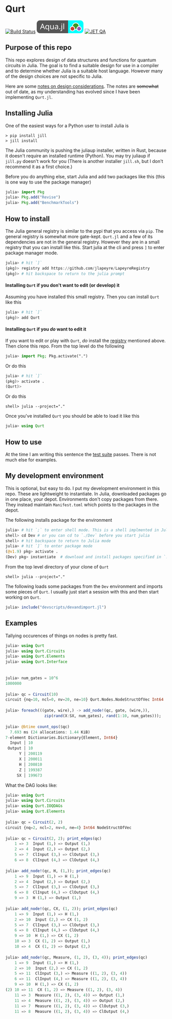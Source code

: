 # Qurt

[![Build Status](https://github.com/jlapeyre/Qurt.jl/actions/workflows/CI.yml/badge.svg?branch=main)](https://github.com/jlapeyre/Qurt.jl/actions/workflows/CI.yml?query=branch%3Amain)
[![Aqua QA](https://raw.githubusercontent.com/JuliaTesting/Aqua.jl/master/badge.svg)](https://github.com/JuliaTesting/Aqua.jl)
[![JET QA](https://img.shields.io/badge/JET.jl-%E2%9C%88%EF%B8%8F-%23aa4444)](https://github.com/aviatesk/JET.jl)

<!-- [![Coverage](https://codecov.io/gh/jlapeyre/Qurt.jl/branch/main/graph/badge.svg)](https://codecov.io/gh/jlapeyre/Qurt.jl) -->

## Purpose of this repo

This repo explores design of data structures and functions for quantum circuits in Julia. The goal is to find a suitable design for use in a compiler
and to determine whether Julia is a suitable host language. However many of the design choices are not specific to Julia.

Here are some [notes on design considerations](./DesignConsiderations.md). The notes are ~~somewhat~~ out of date, as my understanding
has evolved since I have been implementing `Qurt.jl`.

## Installing Julia

One of the easiest ways for a Python user to install Julia is
```shell
> pip install jill
> jill install
```
The Julia community is pushing the juliaup installer, written in Rust, because it doesn't require an installed runtime (Python). You may try juliaup if
`jill.py` doesn't work for you (There is another installer `jill.sh`, but I don't recommend it as a first choice.)

Before you do anything else, start Julia and add two packages like this (this is one way to use the package manager)
```julia
julia> import Pkg
julia> Pkg.add("Revise")
julia> Pkg.add("BenchmarkTools")
```

## How to install

The Julia general registry is similar to the pypi that you access via `pip`. The general registry is somewhat more gate-kept. `Qurt.jl` and a few of
its dependencies are not in the general registry. However they are in a small registry that you can install like this. Start julia at the cli and
press `]` to enter package manager mode.
```julia
julia> # hit `]`
(pkg)> registry add https://github.com/jlapeyre/LapeyreRegistry
(pkg)> # hit backspace to return to the julia prompt
```

#### Installing `Qurt` if you don't want to edit (or develop) it

Assuming you have installed this small registry. Then you can install `Qurt` like this
```julia
julia> # hit `]`
(pkg)> add Qurt
```

#### Installing `Qurt` if you *do* want to edit it

If you want to edit or play with `Qurt`, *do* install the [registry](https://github.com/jlapeyre/LapeyreRegistry) mentioned above.
Then clone this repo. From the top level do the following
```julia
julia> import Pkg; Pkg.activate(".")
```
Or do this
```julia
julia> # hit `]`
(pkg)> activate .
(Qurt)>
```
Or do this
```shell
shell> julia --project="."
```

Once you've installed `Qurt` you should be able to load it like this
```julia
julia> using Qurt
```

## How to use

At the time I am writing this sentence the [test suite](./test/runtests.jl) passes. There is not much else
for examples.

## My development environment

This is optional, but easy to do.
I put my development environment in this repo. These are lightweight to instantiate. In Julia, downloaded packages go
in one place, your depot. Environments don't copy packages from there. They instead maintain `Manifest.toml` which points
to the packages in the depot.

The following installs package for the environment
```julia
julia> # hit `;` to enter shell mode. This is a shell implmented in Julia
shell> cd Dev # or you can cd to `./Dev` before you start julia
shell> # hit backspace to return to Julia mode
julia> # hit `]` to enter package mode
(@v1.9) pkg> activate .
(Dev) pkg> instantiate  # download and install packages specified in `./Dev/Project.toml`
```

From the top level directory of your clone of `Qurt`
```shell
shell> julia --project="."
```

The following loads some packages from the `Dev` environment and imports some pieces of `Qurt`.
I usually just start a session with this and then start working on `Qurt`.
```julia
julia> include("devscripts/devandimport.jl")
```


## Examples

Tallying occurences of things on nodes is pretty fast.
```julia
julia> using Qurt
julia> using Qurt.Circuits
julia> using Qurt.Elements
julia> using Qurt.Interface


julia> num_gates = 10^6
1000000

julia> qc = Circuit(10)
circuit {nq=10, ncl=0, nv=20, ne=10} Qurt.Nodes.NodeStructOfVec Int64 

julia> foreach(((gate, wire),) -> add_node!(qc, gate, (wire,)),
                 zip(rand(X:SX, num_gates), rand(1:10, num_gates)));

julia> @btime count_ops($qc)
  7.693 ms (24 allocations: 1.44 KiB)
7-element Dictionaries.Dictionary{Element, Int64}
  Input │ 10
 Output │ 10
      Y │ 200119
      X │ 200011
      H │ 200810
      Z │ 199387
     SX │ 199673
```

What the DAG looks like:
```julia
julia> using Qurt
julia> using Qurt.Circuits
julia> using Qurt.IOQDAGs
julia> using Qurt.Elements

julia> qc = Circuit(2, 2)
circuit {nq=2, ncl=2, nv=8, ne=4} Int64 NodeStructOfVec 

julia> qc = Circuit(2, 2); print_edges(qc)
    1 => 3  Input (1,) => Output (1,)
    2 => 4  Input (2,) => Output (2,)
    5 => 7  ClInput (3,) => ClOutput (3,)
    6 => 8  ClInput (4,) => ClOutput (4,)

julia> add_node!(qc, H, (1,)); print_edges(qc)
    1 => 9  Input (1,) => H (1,)
    2 => 4  Input (2,) => Output (2,)
    5 => 7  ClInput (3,) => ClOutput (3,)
    6 => 8  ClInput (4,) => ClOutput (4,)
    9 => 3  H (1,) => Output (1,)

julia> add_node!(qc, CX, (1, 2)); print_edges(qc)
    1 => 9  Input (1,) => H (1,)
    2 => 10  Input (2,) => CX (1, 2)
    5 => 7  ClInput (3,) => ClOutput (3,)
    6 => 8  ClInput (4,) => ClOutput (4,)
    9 => 10  H (1,) => CX (1, 2)
    10 => 3  CX (1, 2) => Output (1,)
    10 => 4  CX (1, 2) => Output (2,)

julia> add_node!(qc, Measure, (1, 2), (3, 4)); print_edges(qc)
    1 => 9  Input (1,) => H (1,)
    2 => 10  Input (2,) => CX (1, 2)
    5 => 11  ClInput (3,) => Measure ((1, 2), (3, 4))
    6 => 11  ClInput (4,) => Measure ((1, 2), (3, 4))
    9 => 10  H (1,) => CX (1, 2)
(2) 10 => 11  CX (1, 2) => Measure ((1, 2), (3, 4))
    11 => 3  Measure ((1, 2), (3, 4)) => Output (1,)
    11 => 4  Measure ((1, 2), (3, 4)) => Output (2,)
    11 => 7  Measure ((1, 2), (3, 4)) => ClOutput (3,)
    11 => 8  Measure ((1, 2), (3, 4)) => ClOutput (4,)
```
